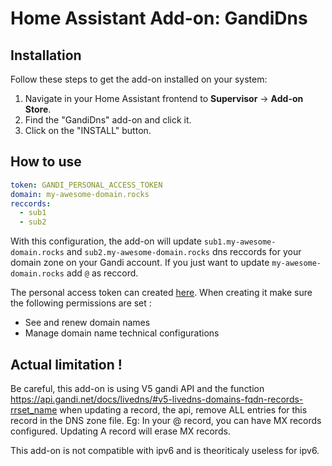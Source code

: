 # Home Assistant Add-on: GandiDns

## Installation

Follow these steps to get the add-on installed on your system:

1. Navigate in your Home Assistant frontend to **Supervisor** -> **Add-on Store**.
2. Find the "GandiDns" add-on and click it.
3. Click on the "INSTALL" button.

## How to use

```yaml
token: GANDI_PERSONAL_ACCESS_TOKEN
domain: my-awesome-domain.rocks
reccords:
  - sub1
  - sub2
```

With this configuration, the add-on will update `sub1.my-awesome-domain.rocks` and `sub2.my-awesome-domain.rocks` dns reccords for your domain zone on your Gandi account. If you just want to update `my-awesome-domain.rocks` add `@` as reccord.

The personal access token can created [here](https://admin.gandi.net/organizations/account/pat). When creating it make sure the following permissions are set :

- See and renew domain names
- Manage domain name technical configurations

## Actual limitation !

Be careful, this add-on is using V5 gandi API and the function https://api.gandi.net/docs/livedns/#v5-livedns-domains-fqdn-records-rrset_name when updating a record, the api, remove ALL entries for this record in the DNS zone file. Eg: In your @ record, you can have MX records configured. Updating A record will erase MX records.

This add-on is not compatible with ipv6 and is theoriticaly useless for ipv6.
